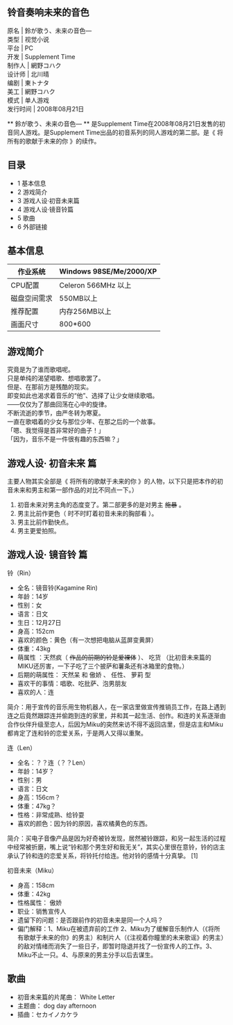 铃音奏响未来的音色  
---  
原名  |  鈴が歌う、未来の音色―   
类型  |  视觉小说   
平台  |  PC   
开发  |  Supplement Time   
制作人  |  網野コハク   
设计师  |  北川晴   
编剧  |  東トナタ   
美工  |  網野コハク   
模式  |  单人游戏   
发行时间  |  2008年08月21日   
  
** 鈴が歌う、未来の音色―  ** 是Supplement Time在2008年08月21日发售的初音同人游戏。是Supplement
Time出品的初音系列的同人游戏的第二部。是《  将所有的歌献于未来的你  》的续作。

##  目录

  * 1  基本信息 
  * 2  游戏简介 
  * 3  游戏人设·初音未来篇 
  * 4  游戏人设·镜音铃篇 
  * 5  歌曲 
  * 6  外部链接 

##  基本信息

作业系统  |  Windows 98SE/Me/2000/XP   
---|---  
CPU配置  |  Celeron 566MHz 以上   
磁盘空间需求  |  550MB以上   
推荐配置  |  内存256MB以上   
画面尺寸  |  800*600   
  
##  游戏简介

究竟是为了谁而歌唱呢。  
只是单纯的渴望唱歌、想唱歌罢了。  
但是、在那前方是残酷的现实。  
即变如此也渴求着音乐的“他”、选择了让少女继续歌唱。  
——仅仅为了那曲回荡在心中的旋律。  
不断流逝的季节，由严冬转为寒夏。  
一直在歌唱着的少女与那位少年、在那之后的一个故事。  
「嗯、我觉得是首非常好的曲子！」  
「因为，音乐不是一件很有趣的东西嘛？」

##  游戏人设·  初音未来  篇

主要人物其实全部是《  将所有的歌献于未来的你  》的人物，以下只是把本作的初音未来和男主和第一部作品的对比不同点一下。）

  1. 初音未来对男主角的态度变了。第二部更多的是对男主 ~~施暴~~ 。 
  2. 男主比前作更色（  时不时盯着初音未来的胸部看  ）。 
  3. 男主比前作勤快点。 
  4. 男主更爱拍照。 

##  游戏人设·  镜音铃  篇

铃（Rin）

  * 全名：镜音铃(Kagamine Rin) 
  * 年龄：14岁 
  * 性别：女 
  * 语言：日文 
  * 生日：12月27日 
  * 身高：152cm 
  * 喜欢的颜色：黄色（有一次想把电脑从蓝屏变黄屏） 
  * 体重：43kg 
  * 萌属性  ：天然疯（ ~~作品的前期的铃是爱裸体~~ ）、  吃货  （比初音未来篇的MIKU还厉害，一下子吃了三个披萨和薯条还有冰箱里的食物。） 
  * 后期的萌属性：  天然呆  和  傲娇  、 任性、  萝莉  型 
  * 喜欢干的事情：唱歌、吃批萨、泡男朋友 
  * 喜欢的人：连 

简介：用于宣传的音乐用生物机器人，在一家店里做宣传推销员工作，在路上遇到连之后竟然跟踪连并偷跑到连的家里，并和其一起生活、创作。和连的关系逐渐由合作伙伴升级至恋人，后因为Miku的突然来访不得不返回店里，但是店主和Miku都肯定了连和铃的恋爱关系，于是两人又得以重聚。

连（Len）

  * 全名：？？连（？？Len） 
  * 年龄：14岁？ 
  * 性别：男 
  * 语言：日文 
  * 身高：156cm？ 
  * 体重：47kg？ 
  * 性格：非常成熟、给铃耍 
  * 喜欢的颜色：因为铃的原因，喜欢橘黄色的东西。 

简介：买电子音像产品是因为好奇被铃发现，居然被铃跟踪，和另一起生活的过程中经常被折磨，嘴上说“铃和那个男生好和我无关”，其实心里很在意铃，铃的店主承认了铃和连的恋爱关系，将铃托付给连。他对铃的感情十分真挚。
[1]

初音未来（Miku）

  * 身高：158cm 
  * 体重：42kg 
  * 性格属性：  傲娇 
  * 职业：销售宣传人 
  * 遗留下的问题：是否跟前作的初音未来是同一个人吗？ 
  * 偏门解释：1、Miku在被遗弃前的工作 2、Miku为了缓解音乐制作人（《将所有歌献于未来的你》的男主）和制片人（《注视着你瞳里的未来歌谣》的男主）的敌对情绪而消失了一些日子，即暂时隐退并找了一份宣传人的工作。3、Miku不止一只。4、与原来的男主分手以后去谋生。 

##  歌曲

  * 初音未来篇的片尾曲：  White Letter 
  * 主题曲：  dog day afternoon 
  * 插曲：セカイノカケラ 

  